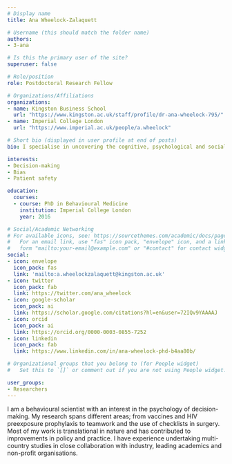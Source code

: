 ```yaml
---
# Display name
title: Ana Wheelock-Zalaquett

# Username (this should match the folder name)
authors:
- 3-ana

# Is this the primary user of the site?
superuser: false

# Role/position
role: Postdoctoral Research Fellow

# Organizations/Affiliations
organizations:
- name: Kingston Business School
  url: "https://www.kingston.ac.uk/staff/profile/dr-ana-wheelock-795/"
- name: Imperial College London
  url: "https://www.imperial.ac.uk/people/a.wheelock"

# Short bio (displayed in user profile at end of posts)
bio: I specialise in uncovering the cognitive, psychological and social factors that influence how people make decisions across different healthcare contexts and issues.

interests:
- Decision-making
- Bias
- Patient safety

education:
  courses:
  - course: PhD in Behavioural Medicine
    institution: Imperial College London
    year: 2016

# Social/Academic Networking
# For available icons, see: https://sourcethemes.com/academic/docs/page-builder/#icons
#   For an email link, use "fas" icon pack, "envelope" icon, and a link in the
#   form "mailto:your-email@example.com" or "#contact" for contact widget.
social:
- icon: envelope
  icon_pack: fas
  link: 'mailto:a.wheelockzalaquett@kingston.ac.uk'
- icon: twitter
  icon_pack: fab
  link: https://twitter.com/ana_wheelock
- icon: google-scholar
  icon_pack: ai
  link: https://scholar.google.com/citations?hl=en&user=72IQv9YAAAAJ
- icon: orcid
  icon_pack: ai
  link: https://orcid.org/0000-0003-0855-7252
- icon: linkedin
  icon_pack: fab
  link: https://www.linkedin.com/in/ana-wheelock-phd-b4aa80b/

# Organizational groups that you belong to (for People widget)
#   Set this to `[]` or comment out if you are not using People widget.

user_groups:
- Researchers
---
```

I am a behavioural scientist with an interest in the psychology of decision-making. My research spans different areas; from vaccines and HIV preexposure prophylaxis to teamwork and the use of checklists in surgery. Most of my work is translational in nature and has contributed to improvements in policy and practice. I have experience undertaking multi-country studies in close collaboration with industry, leading academics and non-profit organisations.
